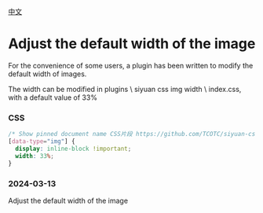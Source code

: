[中文]([https://github.com/pakeh2866](https://github.com/pakeh2866/siyuan-css-img-width/blob/579f88bd61fc6c03b48e80cb3e5ab8d887a9617d/README.md))

# Adjust the default width of the image

For the convenience of some users, a plugin has been written to modify the default width of images.


The width can be modified in plugins \ siyuan css img width \ index.css, with a default value of 33%

### CSS

```css
/* Show pinned document name CSS片段 https://github.com/TCOTC/siyuan-css-pin-doc-show*/
[data-type="img"] {
  display: inline-block !important;
  width: 33%;
}
```

### 2024-03-13

Adjust the default width of the image
